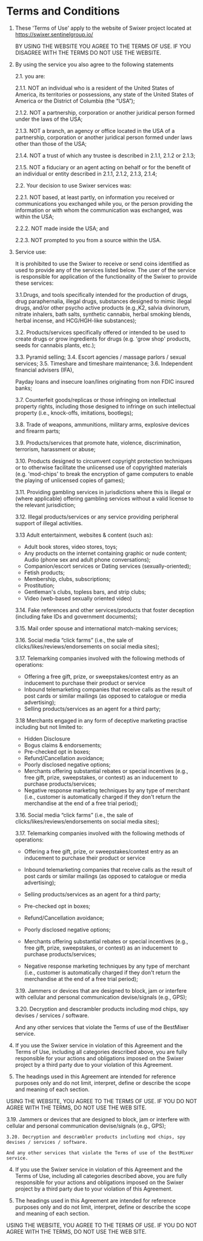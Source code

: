 Terms and Conditions
==

1. These 'Terms of Use' apply to the website of Swixer project located at https://swixer.sentinelgroup.io/ 

    BY USING THE WEBSITE YOU AGREE TO THE TERMS OF USE. IF YOU DISAGREE WITH THE TERMS DO NOT USE THE WEBSITE.

2. By using the service you also agree to the following statements

    2.1. you are:

    2.1.1. NOT an individual who is a resident of the United States of America, its territories or possessions, any state of the United States of America or the District of Columbia (the “USA”);
    
    2.1.2. NOT a partnership, corporation or another juridical person formed under the laws of the USA;
    
    2.1.3. NOT a branch, an agency or office located in the USA of a partnership, corporation or another juridical person formed under laws other than those of the USA;
    
    2.1.4. NOT a trust of which any trustee is described in 2.1.1, 2.1.2 or 2.1.3;
    
    2.1.5. NOT a fiduciary or an agent acting on behalf or for the benefit of an individual or entity described in 2.1.1, 2.1.2, 2.1.3, 2.1.4;
    
    2.2. Your decision to use Swixer services was:
    
    2.2.1. NOT based, at least partly, on information you received or communications you exchanged while you, or the person providing the information or with whom the communication was exchanged, was within the USA;
    
    2.2.2. NOT made inside the USA; and
    
    2.2.3. NOT prompted to you from a source within the USA.

3. Service use:

    It is prohibited to use the Swixer to receive or send coins identified as used to provide any of the services listed below. The user of the service is responsible for application of the functionality of the Swixer to provide these services:

    3.1.Drugs, and tools specifically intended for the production of drugs, drug paraphernalia, illegal drugs, substances designed to mimic illegal drugs, and/or other psycho active products (e.g.,K2, salvia divinorum, nitrate inhalers, bath salts, synthetic cannabis, herbal smoking blends, herbal incense, and HCG/HGH-like substances);

    3.2. Products/services specifically offered or intended to be used to create drugs or grow ingredients for drugs (e.g. 'grow shop' products, seeds for cannabis plants, etc.);

    3.3. Pyramid selling;
    3.4. Escort agencies / massage parlors / sexual services;
    3.5. Timeshare and timeshare maintenance;
    3.6. Independent financial advisers (IFA), 

    Payday loans and insecure loan/lines originating from non FDIC insured     banks;

    3.7. Counterfeit goods/replicas or those infringing on intellectual property rights, including those designed to infringe on such intellectual property (i.e., knock-offs, imitations, bootlegs);

    3.8. Trade of weapons, ammunitions, military arms, explosive devices and firearm parts;

    3.9. Products/services that promote hate, violence, discrimination, terrorism, harassment or abuse;

    3.10. Products designed to circumvent copyright protection techniques or to otherwise facilitate the unlicensed use of copyrighted materials (e.g. 'mod-chips' to break the encryption of game computers to enable the playing of unlicensed copies of games);

    3.11. Providing gambling services in jurisdictions where this is illegal or (where applicable) offering gambling services without a valid license to the relevant jurisdiction;

    3.12. Illegal products/services or any service providing peripheral support of illegal activities.

    3.13 Adult entertainment, websites & content (such as):

    - Adult book stores, video stores, toys;
    - Any products on the internet containing graphic or nude content;    Audio (phone sex and adult phone conversations);
    - Companion/escort services or Dating services (sexually-oriented);
    - Fetish products;
    - Membership, clubs, subscriptions;
    - Prostitution;
    - Gentleman's clubs, topless bars, and strip clubs;
    - Video (web-based sexually oriented video)

    3.14. Fake references and other services/products that foster deception (including fake IDs and government documents);

    3.15. Mail order spouse and international match-making services;
    
    3.16. Social media “click farms” (i.e., the sale of clicks/likes/reviews/endorsements on social media sites);
    
    3.17. Telemarking companies involved with the following methods of operations:

    - Offering a free gift, prize, or sweepstakes/contest entry as an inducement to purchase their product or service
    - Inbound telemarketing companies that receive calls as the result of post cards or similar mailings (as opposed to catalogue or media advertising);
    - Selling products/services as an agent for a third party;

    3.18 Merchants engaged in any form of deceptive marketing practise including but not limited to:

    - Hidden Disclosure
    - Bogus claims & endorsements;
    - Pre-checked opt in boxes;
    - Refund/Cancellation avoidance;
    - Poorly disclosed negative options;
    - Merchants offering substantial rebates or special incentives (e.g., free gift, prize, 
        sweepstakes, or contest) as an inducement to purchase products/services;
    - Negative response marketing techniques by any type of merchant (i.e., customer is automatically charged if they don't return the merchandise at the end of a free trial period);

    
    3.16. Social media “click farms” (i.e., the sale of clicks/likes/reviews/endorsements on social media sites);
    
    3.17. Telemarking companies involved with the following methods of operations:

    - Offering a free gift, prize, or sweepstakes/contest entry as an inducement to purchase their product or service
    - Inbound telemarketing companies that receive calls as the result of post cards or similar mailings (as opposed to catalogue or media advertising);
    - Selling products/services as an agent for a third party;

    - Pre-checked opt in boxes;
    - Refund/Cancellation avoidance;
    - Poorly disclosed negative options;
    - Merchants offering substantial rebates or special incentives (e.g., free gift, prize, 
        sweepstakes, or contest) as an inducement to purchase products/services;
    - Negative response marketing techniques by any type of merchant (i.e., customer is automatically charged if they don't return the merchandise at the end of a free trial period);

    3.19. Jammers or devices that are designed to block, jam or interfere with cellular and personal communication devise/signals (e.g., GPS);

    3.20. Decryption and descrambler products including mod chips, spy devises / services / software.

    And any other services that violate the Terms of use of the BestMixer service.

4. If you use the Swixer service in violation of this Agreement and the Terms of Use, including all categories described above, you are fully responsible for your actions and obligations imposed on the Swixer project by a third party due to your violation of this Agreement.

5. The headings used in this Agreement are intended for reference purposes only and do not limit, interpret, define or describe the scope and meaning of each section.

USING THE WEBSITE, YOU AGREE TO THE TERMS OF USE. IF YOU DO NOT AGREE WITH THE TERMS, DO NOT USE THE WEB SITE.

3.19. Jammers or devices that are designed to block, jam or interfere with cellular and personal communication devise/signals (e.g., GPS);

    3.20. Decryption and descrambler products including mod chips, spy devises / services / software.

    And any other services that violate the Terms of use of the BestMixer service.

4. If you use the Swixer service in violation of this Agreement and the Terms of Use, including all categories described above, you are fully responsible for your actions and obligations imposed on the Swixer project by a third party due to your violation of this Agreement.

5. The headings used in this Agreement are intended for reference purposes only and do not limit, interpret, define or describe the scope and meaning of each section.

USING THE WEBSITE, YOU AGREE TO THE TERMS OF USE. IF YOU DO NOT AGREE WITH THE TERMS, DO NOT USE THE WEB SITE.

